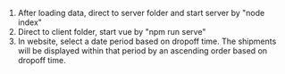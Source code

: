 1. After loading data, direct to server folder and start server by "node index"
2. Direct to client folder, start vue by "npm run serve"
3. In website, select a date period based on dropoff time. The shipments will be displayed within that period by an ascending order based on dropoff time.

